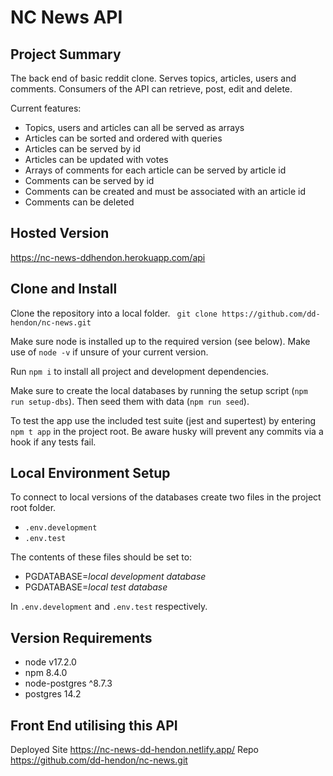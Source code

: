 # NC News API

## Project Summary

The back end of basic reddit clone. Serves topics, articles, users and comments. Consumers of the API can retrieve, post, edit and delete.

Current features:

- Topics, users and articles can all be served as arrays
- Articles can be sorted and ordered with queries
- Articles can be served by id
- Articles can be updated with votes
- Arrays of comments for each article can be served by article id
- Comments can be served by id
- Comments can be created and must be associated with an article id
- Comments can be deleted

## Hosted Version

https://nc-news-ddhendon.herokuapp.com/api

## Clone and Install

Clone the repository into a local folder.
` git clone https://github.com/dd-hendon/nc-news.git`

Make sure node is installed up to the required version (see below). Make use of `node -v` if unsure of your current version.

Run `npm i` to install all project and development dependencies.

Make sure to create the local databases by running the setup script (`npm run setup-dbs`). Then seed them with data (`npm run seed`).

To test the app use the included test suite (jest and supertest) by entering `npm t app` in the project root. Be aware husky will prevent any commits via a hook if any tests fail.

## Local Environment Setup

To connect to local versions of the databases create two files in the project root folder.

- `.env.development`
- `.env.test`

The contents of these files should be set to:

- PGDATABASE=_local development database_
- PGDATABASE=_local test database_

In `.env.development` and `.env.test` respectively.

## Version Requirements

- node v17.2.0
- npm 8.4.0
- node-postgres ^8.7.3
- postgres 14.2

## Front End utilising this API
Deployed Site https://nc-news-dd-hendon.netlify.app/
Repo https://github.com/dd-hendon/nc-news.git
